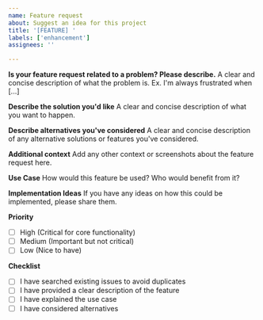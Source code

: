 ```yaml
---
name: Feature request
about: Suggest an idea for this project
title: '[FEATURE] '
labels: ['enhancement']
assignees: ''

---
```


**Is your feature request related to a problem? Please describe.**
A clear and concise description of what the problem is. Ex. I'm always frustrated when [...]

**Describe the solution you'd like**
A clear and concise description of what you want to happen.

**Describe alternatives you've considered**
A clear and concise description of any alternative solutions or features you've considered.

**Additional context**
Add any other context or screenshots about the feature request here.

**Use Case**
How would this feature be used? Who would benefit from it?

**Implementation Ideas**
If you have any ideas on how this could be implemented, please share them.

**Priority**
- [ ] High (Critical for core functionality)
- [ ] Medium (Important but not critical)
- [ ] Low (Nice to have)

**Checklist**
- [ ] I have searched existing issues to avoid duplicates
- [ ] I have provided a clear description of the feature
- [ ] I have explained the use case
- [ ] I have considered alternatives
